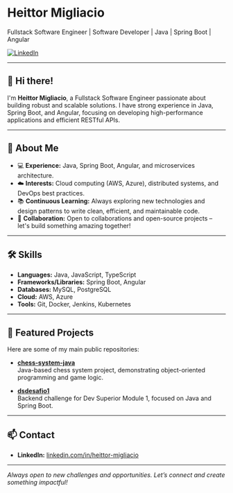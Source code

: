 # Heittor Migliacio

Fullstack Software Engineer | Software Developer | Java | Spring Boot | Angular

[![LinkedIn](https://img.shields.io/badge/LinkedIn-blue?logo=linkedin&style=flat-square)](http://linkedin.com/in/heittor-migliacio)

---

## 👋 Hi there!

I'm **Heittor Migliacio**, a Fullstack Software Engineer passionate about building robust and scalable solutions. I have strong experience in Java, Spring Boot, and Angular, focusing on developing high-performance applications and efficient RESTful APIs.

---

## 🚀 About Me

- 💻 **Experience:** Java, Spring Boot, Angular, and microservices architecture.
- ☁️ **Interests:** Cloud computing (AWS, Azure), distributed systems, and DevOps best practices.
- 📚 **Continuous Learning:** Always exploring new technologies and design patterns to write clean, efficient, and maintainable code.
- 🤝 **Collaboration:** Open to collaborations and open-source projects – let's build something amazing together!

---

## 🛠️ Skills

- **Languages:** Java, JavaScript, TypeScript
- **Frameworks/Libraries:** Spring Boot, Angular
- **Databases:** MySQL, PostgreSQL
- **Cloud:** AWS, Azure
- **Tools:** Git, Docker, Jenkins, Kubernetes

---

## 📂 Featured Projects

Here are some of my main public repositories:

- [**chess-system-java**](https://github.com/camarah2T/chess-system-java)  
  Java-based chess system project, demonstrating object-oriented programming and game logic.

- [**dsdesafio1**](https://github.com/camarah2T/dsdesafio1)  
  Backend challenge for Dev Superior Module 1, focused on Java and Spring Boot.

---

## 📫 Contact

- **LinkedIn:** [linkedin.com/in/heittor-migliacio](http://linkedin.com/in/heittor-migliacio)

---

*Always open to new challenges and opportunities. Let’s connect and create something impactful!*
